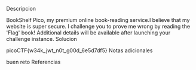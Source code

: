 Descripcion

BookShelf Pico, my premium online book-reading service.I believe that my website is super secure. I challenge you to prove me wrong by reading the 'Flag' book!
Additional details will be available after launching your challenge instance.
Solucion

picoCTF{w34k_jwt_n0t_g00d_6e5d7df5}
Notas adicionales

buen reto
Referencias